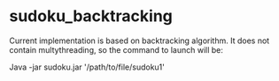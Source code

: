 # sudoku_backtracking

Current implementation is based on backtracking algorithm.
It does not contain multythreading, so the command to launch will be:

Java -jar sudoku.jar '/path/to/file/sudoku1'
